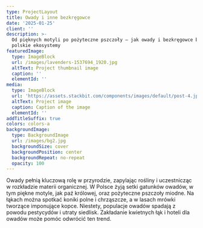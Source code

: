 ```yaml
---
type: ProjectLayout
title: Owady i inne bezkręgowce
date: '2025-01-25'
client: ''
description: >-
  Od pięknych motyli po pożyteczne pszczoły – jak owady i bezkręgowce budują
  polskie ekosystemy
featuredImage:
  type: ImageBlock
  url: /images/lavenders-1537694_1920.jpg
  altText: Project thumbnail image
  caption: ''
  elementId: ''
media:
  type: ImageBlock
  url: 'https://assets.stackbit.com/components/images/default/post-4.jpeg'
  altText: Project image
  caption: Caption of the image
  elementId: ''
addTitleSuffix: true
colors: colors-a
backgroundImage:
  type: BackgroundImage
  url: /images/bg2.jpg
  backgroundSize: cover
  backgroundPosition: center
  backgroundRepeat: no-repeat
  opacity: 100
---
```


Owady pełnią kluczową rolę w przyrodzie, zapylając rośliny i uczestnicząc w rozkładzie materii organicznej. W Polsce żyją setki gatunków owadów, w tym piękne motyle, jak paź królowej, oraz pożyteczne pszczoły miodne. Na łąkach można spotkać koniki polne i chrząszcze, a w lasach mrówki tworzące imponujące kopce. Niestety, populacje owadów spadają z powodu pestycydów i utraty siedlisk. Zakładanie kwietnych łąk i hoteli dla owadów może pomóc odwrócić ten trend.

